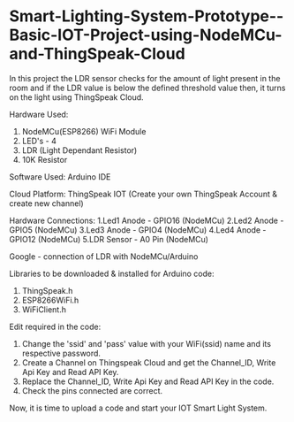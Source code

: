 # Smart-Lighting-System-Prototype--Basic-IOT-Project-using-NodeMCu-and-ThingSpeak-Cloud
In this project the LDR sensor checks for the amount of light present in the room and if the LDR value is below the defined threshold value then, it turns on the light using ThingSpeak Cloud.

Hardware Used:
1. NodeMCu(ESP8266) WiFi Module
2. LED's - 4
3. LDR (Light Dependant Resistor)
4. 10K Resistor

Software Used: Arduino IDE

Cloud Platform: ThingSpeak IOT (Create your own ThingSpeak Account & create new channel)

Hardware Connections:
1.Led1 Anode - GPIO16 (NodeMCu)
2.Led2 Anode - GPIO5 (NodeMCu)
3.Led3 Anode - GPIO4 (NodeMCu)
4.Led4 Anode - GPIO12 (NodeMCu)
5.LDR Sensor - A0 Pin (NodeMCu)

Google - connection of LDR with NodeMCu/Arduino

Libraries to be downloaded & installed for Arduino code:
1. ThingSpeak.h
2. ESP8266WiFi.h
3. WiFiClient.h


Edit required in the code:
1. Change the 'ssid' and 'pass' value with your WiFi(ssid) name and its respective password.
2. Create a Channel on Thingspeak Cloud and get the Channel_ID, Write Api Key and Read API Key.
3. Replace the Channel_ID, Write Api Key and Read API Key in the code.
4. Check the pins connected are correct.

Now, it is time to upload a code and start your IOT Smart Light System.
